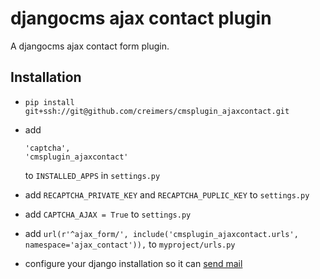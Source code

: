 # djangocms ajax contact plugin

A djangocms ajax contact form plugin.

## Installation

* ``pip install git+ssh://git@github.com/creimers/cmsplugin_ajaxcontact.git``

* add 

  ```
  'captcha',
  'cmsplugin_ajaxcontact'
  ```

  to ``INSTALLED_APPS`` in ``settings.py``

* add ``RECAPTCHA_PRIVATE_KEY`` and ``RECAPTCHA_PUPLIC_KEY`` to ``settings.py``

* add ``CAPTCHA_AJAX = True`` to ``settings.py``

* add ``url(r'^ajax_form/', include('cmsplugin_ajaxcontact.urls', namespace='ajax_contact')),`` to ``myproject/urls.py``

* configure your django installation so it can [send mail](https://docs.djangoproject.com/en/dev/topics/email/)
